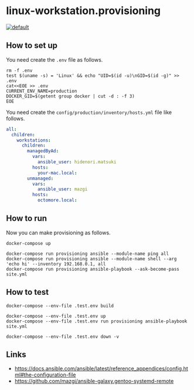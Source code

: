 # linux-workstation.provisioning

[![default](https://github.com/mazgi/linux-workstation.provisioning/workflows/default/badge.svg)](https://github.com/mazgi/linux-workstation.provisioning/actions?query=workflow%3Adefault)

## How to set up

You need create the `.env` file as follows.

```shellsession
rm -f .env
test $(uname -s) = 'Linux' && echo "UID=$(id -u)\nGID=$(id -g)" >> .env
cat<<EOE >> .env
CURRENT_ENV_NAME=production
DOCKER_GID=$(getent group docker | cut -d : -f 3)
EOE
```

You need create the `config/production/inventory/hosts.yml` file like follows.

```yaml
all:
  children:
    workstations:
      children:
        managedByAd:
          vars:
            ansible_user: hidenori.matsuki
          hosts:
            your-mac.local:
        unmanaged:
          vars:
            ansible_user: mazgi
          hosts:
            octomore.local:
```

## How to run

Now you can make provisioning as follows.

```shellsession
docker-compose up
```

```shellsession
docker-compose run provisioning ansible --module-name ping all
docker-compose run provisioning ansible --module-name shell --arg 'echo hi' --inventory 192.168.0.1, all
docker-compose run provisioning ansible-playbook --ask-become-pass site.yml
```

## How to test

```shellsession
docker-compose --env-file .test.env build
```

```shellsession
docker-compose --env-file .test.env up
docker-compose --env-file .test.env run provisioning ansible-playbook site.yml
```

```shellsession
docker-compose --env-file .test.env down -v
```

## Links

- https://docs.ansible.com/ansible/latest/reference_appendices/config.html#the-configuration-file
- https://github.com/mazgi/ansible-galaxy.gentoo-systemd-remote
